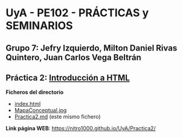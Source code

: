 # UyA - PE102 - PRÁCTICAS y SEMINARIOS
## Grupo 7: Jefry Izquierdo, Milton Daniel Rivas Quintero, Juan Carlos Vega Beltrán


## Práctica 2: [Introducción a HTML](https://nitro1000.github.io/UyA/Practica2/)

**Ficheros del directorio**
  - [index.html](https://github.com/Nitro1000/UyA/blob/master/Practica2/index.html)
  - [MapaConceptual.jpg](https://github.com/Nitro1000/UyA/blob/master/Practica2/MapaConceptual.jpg)
  - [Practica2.md](https://github.com/Nitro1000/UyA/blob/master/Practica2/Practica2.md) (este mismo fichero)

**Link página WEB**: https://nitro1000.github.io/UyA/Practica2/

